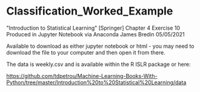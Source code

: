 # Classification_Worked_Example
"Introduction to Statistical Learning" [Springer] Chapter 4 Exercise 10
Produced in Jupyter Notebook via Anaconda
James Bredin
05/05/2021

Available to download as either jupyter notebook or html - you may need to download the file to your computer and then open it from there.

The data is weekly.csv and is available within the R ISLR package or here:

https://github.com/tdpetrou/Machine-Learning-Books-With-Python/tree/master/Introduction%20to%20Statistical%20Learning/data
